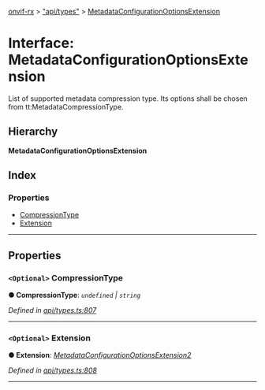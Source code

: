 [onvif-rx](../README.md) > ["api/types"](../modules/_api_types_.md) > [MetadataConfigurationOptionsExtension](../interfaces/_api_types_.metadataconfigurationoptionsextension.md)

# Interface: MetadataConfigurationOptionsExtension

List of supported metadata compression type. Its options shall be chosen from tt:MetadataCompressionType.

## Hierarchy

**MetadataConfigurationOptionsExtension**

## Index

### Properties

* [CompressionType](_api_types_.metadataconfigurationoptionsextension.md#compressiontype)
* [Extension](_api_types_.metadataconfigurationoptionsextension.md#extension)

---

## Properties

<a id="compressiontype"></a>

### `<Optional>` CompressionType

**● CompressionType**: *`undefined` \| `string`*

*Defined in [api/types.ts:807](https://github.com/patrickmichalina/onvif-rx/blob/3ab1739/src/api/types.ts#L807)*

___
<a id="extension"></a>

### `<Optional>` Extension

**● Extension**: *[MetadataConfigurationOptionsExtension2](_api_types_.metadataconfigurationoptionsextension2.md)*

*Defined in [api/types.ts:808](https://github.com/patrickmichalina/onvif-rx/blob/3ab1739/src/api/types.ts#L808)*

___

